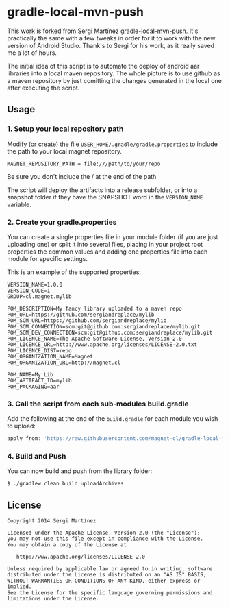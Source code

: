 gradle-local-mvn-push
===============

This work is forked from Sergi Martínez [gradle-local-mvn-push](https://github.com/sergiandreplace/gradle-local-mvn-push). It's practically the same with a few tweaks in order for it to work with the new version of Android Studio. Thank's to Sergi for his work, as it really saved me a lot of hours.

The initial idea of this script is to automate the deploy of android aar libraries into a local maven repository. The whole picture is to use github as a maven repository by just comitting the changes generated in the local one after executing the script.


## Usage


### 1. Setup your local repository path

Modify (or create) the file  `USER_HOME/.gradle/gradle.properties` to include the path to your local magnet repository.

```properties
MAGNET_REPOSITORY_PATH = file:///path/to/your/repo
```
Be sure you don't include the / at the end of the path

The script will deploy the artifacts into a release subfolder, or into a snapshot folder if they have the SNAPSHOT word in the `VERSION_NAME` variable.

### 2. Create your gradle.properties

You can create a single properties file in your module folder (if you are just uploading one) or split it into several files, placing in your project root properties the common values and adding one properties file into each module for specific settings.

This is an example of the supported properties:

```properties
VERSION_NAME=1.0.0
VERSION_CODE=1
GROUP=cl.magnet.mylib

POM_DESCRIPTION=My fancy library uploaded to a maven repo
POM_URL=https://github.com/sergiandreplace/mylib
POM_SCM_URL=https://github.com/sergiandreplace/mylib
POM_SCM_CONNECTION=scm:git@github.com:sergiandreplace/mylib.git
POM_SCM_DEV_CONNECTION=scm:git@github.com:sergiandreplace/mylib.git
POM_LICENCE_NAME=The Apache Software License, Version 2.0
POM_LICENCE_URL=http://www.apache.org/licenses/LICENSE-2.0.txt
POM_LICENCE_DIST=repo
POM_ORGANIZATION_NAME=Magnet
POM_ORGANIZATION_URL=http://magnet.cl

POM_NAME=My Lib
POM_ARTIFACT_ID=mylib
POM_PACKAGING=aar

```


### 3. Call the script from each sub-modules build.gradle

Add the following at the end of the `build.gradle` for each module you wish to upload:

```groovy
apply from: 'https://raw.githubusercontent.com/magnet-cl/gradle-local-mvn-push/other/gradle-local-mvn-push.gradle'
```

### 4. Build and Push

You can now build and push from the library folder:

```bash
$ ./gradlew clean build uploadArchives
```

## License

    Copyright 2014 Sergi Martínez

    Licensed under the Apache License, Version 2.0 (the "License");
    you may not use this file except in compliance with the License.
    You may obtain a copy of the License at

       http://www.apache.org/licenses/LICENSE-2.0

    Unless required by applicable law or agreed to in writing, software
    distributed under the License is distributed on an "AS IS" BASIS,
    WITHOUT WARRANTIES OR CONDITIONS OF ANY KIND, either express or implied.
    See the License for the specific language governing permissions and
    limitations under the License.
